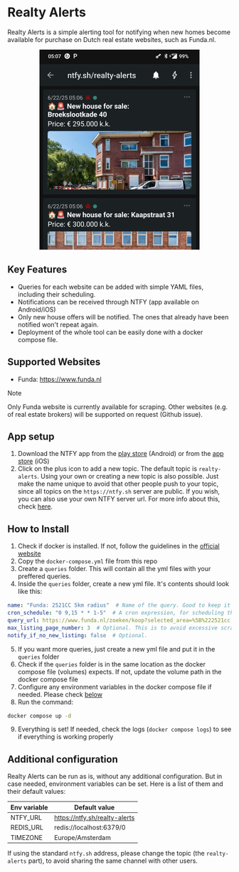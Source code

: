 # Realty Alerts

Realty Alerts is a simple alerting tool for notifying when new homes become available for purchase on Dutch real estate websites, such as Funda.nl.

<div align="center">
    <img src="./assets/images/app-example.jpg" >
</div>

## Key Features

- Queries for each website can be added with simple YAML files, including their scheduling.
- Notifications can be received through NTFY (app available on Android/iOS)
- Only new house offers will be notified. The ones that already have been notified won't repeat again.
- Deployment of the whole tool can be easily done with a docker compose file.

## Supported Websites

- Funda: https://www.funda.nl

> [!NOTE]
> Only Funda website is currently available for scraping. Other websites (e.g. of real estate brokers) will be supported on request (Github issue).

## App setup

1. Download the NTFY app from the [play store](https://play.google.com/store/apps/details?id=io.heckel.ntfy) (Android) or from the [app store](https://apps.apple.com/us/app/ntfy/id1625396347) (iOS)
2. Click on the plus icon to add a new topic. The default topic is `realty-alerts`. Using your own or creating a new topic is also possible. Just make the name unique to avoid that other people push to your topic, since all topics on the `https://ntfy.sh` server are public. If you wish, you can also use your own NTFY server url. For more info about this, check [here](https://docs.ntfy.sh/install/).

## How to Install

1. Check if docker is installed. If not, follow the guidelines in the [official website](https://docs.docker.com/engine/install/)
2. Copy the `docker-compose.yml` file from this repo
3. Create a `queries` folder. This will contain all the yml files with your preffered queries.
4. Inside the `queries` folder, create a new yml file. It's contents should look like this:

```yml
name: "Funda: 2521CC 5km radius"  # Name of the query. Good to keep it concise.
cron_schedule: "0 9,15 * * 1-5"  # A cron expression, for scheduling the query. Check https://crontab.guru for help.
query_url: https://www.funda.nl/zoeken/koop?selected_area=%5B%222521cc,10km%22%5D  # The query you're interested in.
max_listing_page_number: 3  # Optional. This is to avoid excessive scraping, which can result in website blocks.
notify_if_no_new_listing: false  # Optional.
```

5. If you want more queries, just create a new yml file and put it in the `queries` folder
6. Check if the `queries` folder is in the same location as the docker compose file (volumes) expects. If not, update the volume path in the docker compose file
7. Configure any environment variables in the docker compose file if needed. Please check [below](#additional-configuration)
8. Run the command:

```bash
docker compose up -d
```
9. Everything is set! If needed, check the logs (`docker compose logs`) to see if everything is working properly

## Additional configuration

Realty Alerts can be run as is, without any additional configuration. But in case needed, environment variables can be set. Here is a list of them and their default values:

| Env variable | Default value                 |
| ------------ | ----------------------------- |
| NTFY_URL     | https://ntfy.sh/realty-alerts |
| REDIS_URL    | redis://localhost:6379/0      |
| TIMEZONE     | Europe/Amsterdam              |

If using the standard `ntfy.sh` address, please change the topic (the `realty-alerts` part), to avoid sharing the same channel with other users.
